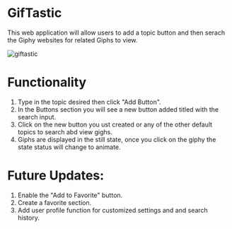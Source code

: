 # GifTastic
This web application will allow users to add a topic button and then serach the Giphy websites for related Giphs to view.

![giftastic](https://user-images.githubusercontent.com/33872841/39061963-110f172e-4494-11e8-8140-bf31a0349054.png)


# Functionality

1. Type in the topic desired then click "Add Button". 
2. In the Buttons section you will see a new button added titled with the search input.
3. Click on the new button you ust created or any of the other default topics to search abd view gighs.
4. Giphs are displayed in the still state, once you click on the giphy the state status will change to animate.

# Future Updates:

 1. Enable the "Add to Favorite" button.
 2. Create a favorite section.
 3. Add user profile function for customized settings and and search history.
 
